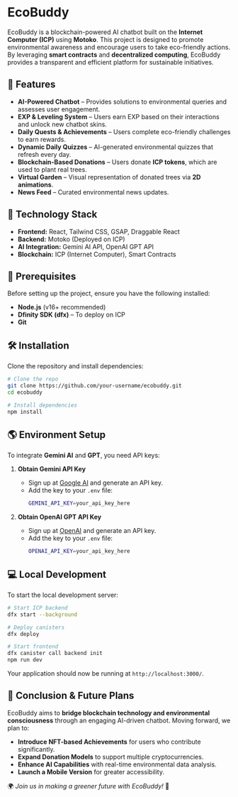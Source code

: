 # EcoBuddy

EcoBuddy is a blockchain-powered AI chatbot built on the **Internet Computer (ICP)** using **Motoko**. This project is designed to promote environmental awareness and encourage users to take eco-friendly actions. By leveraging **smart contracts** and **decentralized computing**, EcoBuddy provides a transparent and efficient platform for sustainable initiatives.

## 🌿 Features
- **AI-Powered Chatbot** – Provides solutions to environmental queries and assesses user engagement.
- **EXP & Leveling System** – Users earn EXP based on their interactions and unlock new chatbot skins.
- **Daily Quests & Achievements** – Users complete eco-friendly challenges to earn rewards.
- **Dynamic Daily Quizzes** – AI-generated environmental quizzes that refresh every day.
- **Blockchain-Based Donations** – Users donate **ICP tokens**, which are used to plant real trees.
- **Virtual Garden** – Visual representation of donated trees via **2D animations**.
- **News Feed** – Curated environmental news updates.

## 🚀 Technology Stack
- **Frontend:** React, Tailwind CSS, GSAP, Draggable React
- **Backend:** Motoko (Deployed on ICP)
- **AI Integration:** Gemini AI API, OpenAI GPT API
- **Blockchain:** ICP (Internet Computer), Smart Contracts

## 🔧 Prerequisites
Before setting up the project, ensure you have the following installed:
- **Node.js** (v16+ recommended)
- **Dfinity SDK (dfx)** – To deploy on ICP
- **Git**

## 🛠 Installation
Clone the repository and install dependencies:
```sh
# Clone the repo
git clone https://github.com/your-username/ecobuddy.git
cd ecobuddy

# Install dependencies
npm install
```

## 🌎 Environment Setup
To integrate **Gemini AI** and **GPT**, you need API keys:

1. **Obtain Gemini API Key**
   - Sign up at [Google AI](https://ai.google.dev/) and generate an API key.
   - Add the key to your `.env` file:
     ```sh
     GEMINI_API_KEY=your_api_key_here
     ```

2. **Obtain OpenAI GPT API Key**
   - Sign up at [OpenAI](https://openai.com/) and generate an API key.
   - Add the key to your `.env` file:
     ```sh
     OPENAI_API_KEY=your_api_key_here
     ```

## 💻 Local Development
To start the local development server:
```sh
# Start ICP backend
dfx start --background

# Deploy canisters
dfx deploy

# Start frontend
dfx canister call backend init
npm run dev
```
Your application should now be running at `http://localhost:3000/`.

## 🔮 Conclusion & Future Plans
EcoBuddy aims to **bridge blockchain technology and environmental consciousness** through an engaging AI-driven chatbot. Moving forward, we plan to:
- **Introduce NFT-based Achievements** for users who contribute significantly.
- **Expand Donation Models** to support multiple cryptocurrencies.
- **Enhance AI Capabilities** with real-time environmental data analysis.
- **Launch a Mobile Version** for greater accessibility.

🌍 *Join us in making a greener future with EcoBuddy!* 🚀
